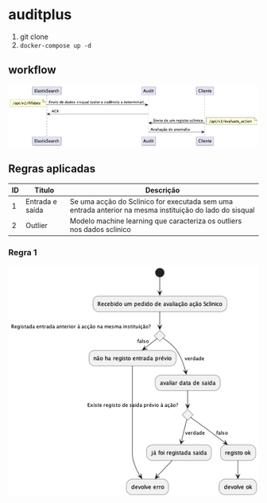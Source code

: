 # auditplus

1. git clone
2. `docker-compose up -d` 


## workflow

<img title="wf" alt="Alt text" src="flaskapp/static/img/image.png">


## Regras aplicadas
| ID | Titulo          | Descrição                                                                                               |
|----|-----------------|---------------------------------------------------------------------------------------------------------|
| 1  | Entrada e saída | Se uma acção do Sclinico for executada sem uma entrada anterior na mesma instituição do lado do sisqual |
| 2  | Outlier         | Modelo machine learning que caracteriza os outliers nos dados sclinico                                  |


### Regra 1
<img title="r1" alt="Alt text" src="flaskapp/static/img/regra1.png">
